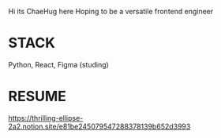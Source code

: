 Hi its ChaeHug here
Hoping to be a versatile frontend engineer

# STACK
Python, React, Figma (studing)

# RESUME
https://thrilling-ellipse-2a2.notion.site/e81be245079547288378139b652d3993

